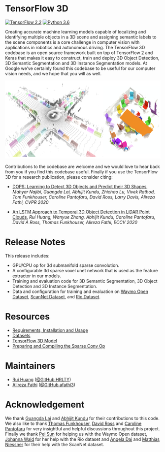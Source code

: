 # TensorFlow 3D
[![TensorFlow 2.2](https://img.shields.io/badge/TensorFlow-2.2-FF6F00?logo=tensorflow)](https://github.com/tensorflow/tensorflow/releases/tag/v2.2.0)
[![Python 3.6](https://img.shields.io/badge/Python-3.6-3776AB)](https://www.python.org/downloads/release/python-360/)

Creating accurate machine learning models capable of localizing and identifying
multiple objects in a 3D scene and assigning semantic labels to the scene components is a core challenge in computer vision with applications in robotics and autonomous driving. The TensorFlow 3D codebase is an open source framework built on top of TensorFlow 2 and Keras that makes it easy to construct, train and deploy 3D Object Detection, 3D Semantic Segmentation and 3D Instance Segmentation models. At Google we’ve certainly found this codebase to be useful for our computer vision needs, and we hope that you will as well.

<p align="center"><img src="doc/img/tf3d.png" width=676 height=254></p>

Contributions to the codebase are welcome and we would love to hear back from
you if you find this codebase useful. Finally if you use the TensorFlow 3D for a research publication, please consider citing:

* [DOPS: Learning to Detect 3D Objects and Predict their 3D Shapes](https://arxiv.org/abs/2004.01170), 
<em>Mahyar Najibi, Guangda Lai, Abhijit Kundu, Zhichao Lu, Vivek Rathod, Tom Funkhouser, Caroline Pantofaru, David Ross, Larry Davis, Alireza Fathi, CVPR 2020</em>

* [An LSTM Approach to Temporal 3D Object Detection in LiDAR Point Clouds](https://arxiv.org/abs/2007.12392), <em>Rui Huang, Wanyue Zhang, Abhijit Kundu, Caroline Pantofaru, David A Ross, Thomas Funkhouser, Alireza Fathi, ECCV 2020</em>

# Release Notes

This release includes:

* GPU/CPU op for 3d submanifold sparse convolution.
* A configurable 3d sparse voxel unet network that is used as the feature extractor in our models.
* Training and evaluation code for 3D Semantic Segmentation, 3D Object Detection and 3D Instance Segmentation.
* Data and configuration for training and evaluation on [Waymo Open Dataset](https://waymo.com/open/), [ScanNet Dataset](http://www.scan-net.org/), and [Rio Dataset](https://waldjohannau.github.io/RIO/).

# Resources

* [Requirements, Installation and Usage](doc/usage.md)
* [Datasets](doc/tf3d_datasets.md)
* [TensorFlow 3D Model](doc/models.md)
* [Preparing and Compiling the Sparse Conv Op](ops/README.md)

# Maintainers

* [Rui Huang](https://sites.google.com/corp/view/ruihuang/home) ([@GitHub HRLTY](https://github.com/HRLTY))
* [Alireza Fathi](https://www.alirezafathi.org/) ([@GitHub afathi3](https://github.com/afathi3))

# Acknowledgement

We thank [Guangda Lai](https://www.linkedin.com/in/guangda-lai-31a5ab53/?originalSubdomain=cn) and [Abhijit Kundu](https://abhijitkundu.info/) for their contributions to this code. We also like to thank [Thomas Funkhouser](https://www.cs.princeton.edu/~funk/), [David Ross](http://www.cs.toronto.edu/~dross/) and [Caroline Pantofaru](https://www.linkedin.com/in/carolinepantofaru/) for very insightful and helpful discussions throughout this project. Finally we thank [Pei Sun](https://www.linkedin.com/in/pei-sun-4a817816/) for helping us with the Waymo Open dataset, [Johanna Wald](https://scholar.google.de/citations?user=dfjN3YAAAAAJ&hl=en) for her help with the Rio dataset and [Angela Dai](https://www.3dunderstanding.org/team.html) and [Matthias Niessner](https://www.niessnerlab.org/) for their help with the ScanNet dataset.


